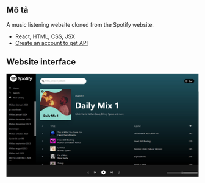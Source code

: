 ## Mô tả
A music listening website cloned from the Spotify website.
- React, HTML, CSS, JSX
- [Create an account to get API](https://developer.spotify.com/dashboard)
## Website interface
![](./demo.jpg)